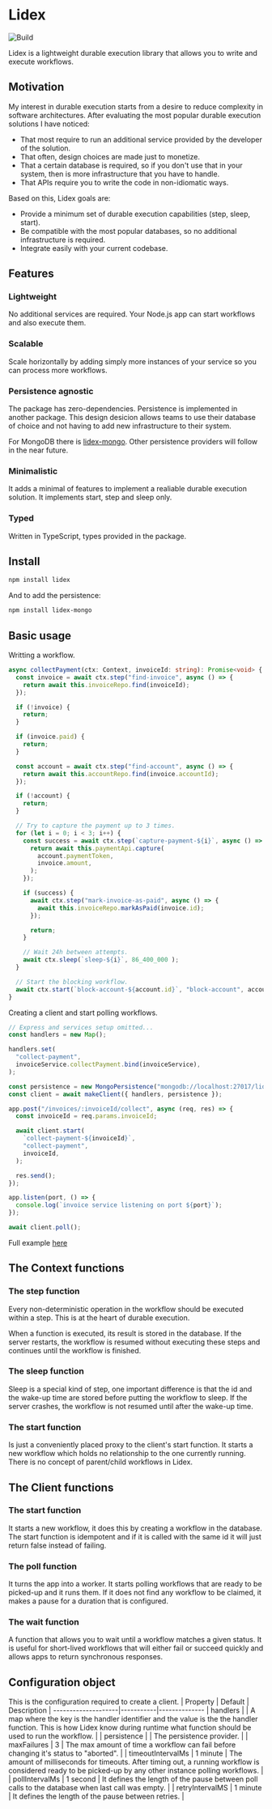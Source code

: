 # Lidex

![Build](https://github.com/ferromir/lidex/actions/workflows/build.yml/badge.svg)

Lidex is a lightweight durable execution library that allows you to write and execute workflows.

## Motivation

My interest in durable execution starts from a desire to reduce complexity in software architectures. After evaluating the most popular durable execution solutions I have noticed:

- That most require to run an additional service provided by the developer of the solution.
- That often, design choices are made just to monetize.
- That a certain database is required, so if you don't use that in your system, then is more infrastructure that you have to handle.
- That APIs require you to write the code in non-idiomatic ways.

Based on this, Lidex goals are:

- Provide a minimum set of durable execution capabilities (step, sleep, start).
- Be compatible with the most popular databases, so no additional infrastructure is required.
- Integrate easily with your current codebase.

## Features

### Lightweight

No additional services are required. Your Node.js app can start workflows and also execute them.

### Scalable

Scale horizontally by adding simply more instances of your service so you can process more workflows.

### Persistence agnostic

The package has zero-dependencies. Persistence is implemented in another package. This design desicion allows teams to use their database of choice and not having to add new infrastructure to their system.

For MongoDB there is [lidex-mongo](https://github.com/ferromir/lidex-mongo). Other persistence providers will follow in the near future.

### Minimalistic

It adds a minimal of features to implement a realiable durable execution solution. It implements start, step and sleep only.

### Typed

Written in TypeScript, types provided in the package.

## Install

```bash
npm install lidex
```

And to add the persistence:

```bash
npm install lidex-mongo
```

## Basic usage

Writting a workflow.

```TypeScript
async collectPayment(ctx: Context, invoiceId: string): Promise<void> {
  const invoice = await ctx.step("find-invoice", async () => {
    return await this.invoiceRepo.find(invoiceId);
  });

  if (!invoice) {
    return;
  }

  if (invoice.paid) {
    return;
  }

  const account = await ctx.step("find-account", async () => {
    return await this.accountRepo.find(invoice.accountId);
  });

  if (!account) {
    return;
  }

  // Try to capture the payment up to 3 times.
  for (let i = 0; i < 3; i++) {
    const success = await ctx.step(`capture-payment-${i}`, async () => {
      return await this.paymentApi.capture(
        account.paymentToken,
        invoice.amount,
      );
    });

    if (success) {
      await ctx.step("mark-invoice-as-paid", async () => {
        await this.invoiceRepo.markAsPaid(invoice.id);
      });

      return;
    }

    // Wait 24h between attempts.
    await ctx.sleep(`sleep-${i}`, 86_400_000 );
  }

  // Start the blocking workflow.
  await ctx.start(`block-account-${account.id}`, "block-account", account.id);
}

```

Creating a client and start polling workflows.

```TypeScript
// Express and services setup omitted...
const handlers = new Map();

handlers.set(
  "collect-payment",
  invoiceService.collectPayment.bind(invoiceService),
);

const persistence = new MongoPersistence("mongodb://localhost:27017/lidex");
const client = await makeClient({ handlers, persistence });

app.post("/invoices/:invoiceId/collect", async (req, res) => {
  const invoiceId = req.params.invoiceId;

  await client.start(
    `collect-payment-${invoiceId}`,
    "collect-payment",
    invoiceId,
  );

  res.send();
});

app.listen(port, () => {
  console.log(`invoice service listening on port ${port}`);
});

await client.poll();
```

Full example [here](https://github.com/ferromir/durable-execution-node)

## The Context functions

### The step function

Every non-deterministic operation in the workflow should be executed within a step. This is at the heart of durable execution.

When a function is executed, its result is stored in the database. If the server restarts, the workflow is resumed without executing these steps and continues until the workflow is finished.

### The sleep function

Sleep is a special kind of step, one important difference is that the id and the wake-up time are stored before putting the workflow to sleep. If the server crashes, the workflow is not resumed until after the wake-up time.

### The start function

Is just a conveniently placed proxy to the client's start function. It starts a new workflow which holds no relationship to the one currently running. There is no concept of parent/child workflows in Lidex.

## The Client functions

### The start function

It starts a new workflow, it does this by creating a workflow in the database. The start function is idempotent and if it is called with the same id it will just return false instead of failing.

### The poll function

It turns the app into a worker. It starts polling workflows that are ready to be picked-up and it runs them. If it does not find any workflow to be claimed, it makes a pause for a duration that is configured.

### The wait function

A function that allows you to wait until a workflow matches a given status. It is useful for short-lived workflows that will either fail or succeed quickly and allows apps to return synchronous responses.

## Configuration object

This is the configuration required to create a client.
| Property | Default | Description |
--------------------|-----------|--------------
| handlers | | A map where the key is the handler identifier and the value is the the handler function. This is how Lidex know during runtime what function should be used to run the workflow. |
| persistence | | The persistence provider. |
| maxFailures | 3 | The max amount of time a workflow can fail before changing it's status to "aborted". |
| timeoutIntervalMs | 1 minute | The amount of milliseconds for timeouts. After timing out, a running workflow is considered ready to be picked-up by any other instance polling workflows. |
| pollIntervalMs | 1 second | It defines the length of the pause between poll calls to the database when last call 
was empty. |
| retryIntervalMS | 1 minute | It defines the length of the pause between retries. |
